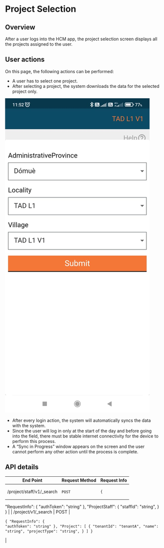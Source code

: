 # Project Selection

## Overview

After a user logs into the HCM app, the project selection screen displays all the projects assigned to the user.

## User actions

On this page, the following actions can be performed:

* A user has to select one project.&#x20;
* After selecting a project, the system downloads the data for the selected project only.

![](<../../.gitbook/assets/image (26).png>)

* After every login action, the system will automatically syncs the data with the system.&#x20;
* Since the user will log in only at the start of the day and before going into the field, there must be stable internet connectivity for the device to perform this process.
* &#x20;A “Sync in Progress” window appears on the screen and the user cannot perform any other action until the process is complete.&#x20;

## **API details**

| End Point                  | Request Method | Request Info                                                                                                                                                                                                                                |
| -------------------------- | -------------- | ------------------------------------------------------------------------------------------------------------------------------------------------------------------------------------------------------------------------------------------- |
| /project/staff/v1/\_search | `POST`         | <pre class="language-json"><code class="lang-json">{
  "RequestInfo": {
    "authToken": "string"
  },
  "ProjectStaff": {
    "staffId": "string",
  }
}
</code></pre>                                                                     |
| /project/v1/\_search       | POST           | <pre class="language-json"><code class="lang-json">{
  "RequestInfo": {
    "authToken": "string"
  },
  "Project": [
    {
      "tenantId": "tenantA",
      "name": "string",
      "projectType": "string",
      }
  ]
}
</code></pre> |

